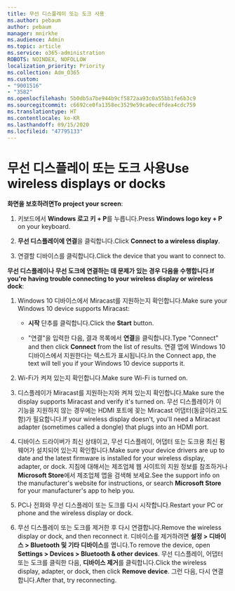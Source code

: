```yaml
---
title: 무선 디스플레이 또는 도크 사용
ms.author: pebaum
author: pebaum
manager: mnirkhe
ms.audience: Admin
ms.topic: article
ms.service: o365-administration
ROBOTS: NOINDEX, NOFOLLOW
localization_priority: Priority
ms.collection: Adm_O365
ms.custom:
- "9001516"
- "3582"
ms.openlocfilehash: 5b0db5a7be944b9cf5872aa93c0a55bb1fe6b3c9
ms.sourcegitcommit: c6692ce0fa1358ec3529e59ca0ecdfdea4cdc759
ms.translationtype: HT
ms.contentlocale: ko-KR
ms.lasthandoff: 09/15/2020
ms.locfileid: "47795133"
---
```

# <a name="use-wireless-displays-or-docks"></a><span data-ttu-id="afb1d-102">무선 디스플레이 또는 도크 사용</span><span class="sxs-lookup"><span data-stu-id="afb1d-102">Use wireless displays or docks</span></span>

<span data-ttu-id="afb1d-103">**화면을 보호하려면**</span><span class="sxs-lookup"><span data-stu-id="afb1d-103">**To project your screen**:</span></span>

1. <span data-ttu-id="afb1d-104">키보드에서 **Windows 로고 키 + P**를 누릅니다.</span><span class="sxs-lookup"><span data-stu-id="afb1d-104">Press **Windows logo key + P** on your keyboard.</span></span>

2. <span data-ttu-id="afb1d-105">**무선 디스플레이에 연결**을 클릭합니다.</span><span class="sxs-lookup"><span data-stu-id="afb1d-105">Click **Connect to a wireless display**.</span></span>

3. <span data-ttu-id="afb1d-106">연결할 디바이스를 클릭합니다.</span><span class="sxs-lookup"><span data-stu-id="afb1d-106">Click the device that you want to connect to.</span></span>

<span data-ttu-id="afb1d-107">**무선 디스플레이나 무선 도크에 연결하는 데 문제가 있는 경우 다음을 수행합니다**.</span><span class="sxs-lookup"><span data-stu-id="afb1d-107">**If you're having trouble connecting to your wireless display or wireless dock**:</span></span>

1. <span data-ttu-id="afb1d-108">Windows 10 디바이스에서 Miracast를 지원하는지 확인합니다.</span><span class="sxs-lookup"><span data-stu-id="afb1d-108">Make sure your Windows 10 device supports Miracast:</span></span> 

    - <span data-ttu-id="afb1d-109">**시작** 단추를 클릭합니다.</span><span class="sxs-lookup"><span data-stu-id="afb1d-109">Click the **Start** button.</span></span>
    
    - <span data-ttu-id="afb1d-110">"연결"을 입력한 다음, 결과 목록에서 **연결**을 클릭합니다.</span><span class="sxs-lookup"><span data-stu-id="afb1d-110">Type "Connect" and then click **Connect** from the list of results.</span></span> <span data-ttu-id="afb1d-111">연결 앱에 Windows 10 디바이스에서 지원한다는 텍스트가 표시됩니다.</span><span class="sxs-lookup"><span data-stu-id="afb1d-111">In the Connect app, the text will tell you if your Windows 10 device supports it.</span></span> 

2. <span data-ttu-id="afb1d-112">Wi-Fi가 켜져 있는지 확인합니다.</span><span class="sxs-lookup"><span data-stu-id="afb1d-112">Make sure Wi-Fi is turned on.</span></span> 

3. <span data-ttu-id="afb1d-113">디스플레이가 Miracast를 지원하는지와 켜져 있는지 확인합니다.</span><span class="sxs-lookup"><span data-stu-id="afb1d-113">Make sure the display supports Miracast and verify it's turned on.</span></span> <span data-ttu-id="afb1d-114">무선 디스플레이가 이 기능을 지원하지 않는 경우에는 HDMI 포트에 꽂는 Miracast 어댑터(동글이라고도 함)가 필요합니다.</span><span class="sxs-lookup"><span data-stu-id="afb1d-114">If your wireless display doesn't, you'll need a Miracast adapter (sometimes called a dongle) that plugs into an HDMI port.</span></span>

4. <span data-ttu-id="afb1d-115">디바이스 드라이버가 최신 상태이고, 무선 디스플레이, 어댑터 또는 도크용 최신 펌웨어가 설치되어 있는지 확인합니다.</span><span class="sxs-lookup"><span data-stu-id="afb1d-115">Make sure your device drivers are up to date and the latest firmware is installed for your wireless display, adapter, or dock.</span></span> <span data-ttu-id="afb1d-116">지침에 대해서는 제조업체 웹 사이트의 지원 정보를 참조하거나 **Microsoft Store**에서 제조업체 앱을 검색해 보세요.</span><span class="sxs-lookup"><span data-stu-id="afb1d-116">See the support info on the manufacturer's website for instructions, or search **Microsoft Store** for your manufacturer's app to help you.</span></span>

5. <span data-ttu-id="afb1d-117">PC나 전화와 무선 디스플레이 또는 도크를 다시 시작합니다.</span><span class="sxs-lookup"><span data-stu-id="afb1d-117">Restart your PC or phone and the wireless display or dock.</span></span>

6. <span data-ttu-id="afb1d-118">무선 디스플레이 또는 도크를 제거한 후 다시 연결합니다.</span><span class="sxs-lookup"><span data-stu-id="afb1d-118">Remove the wireless display or dock, and then reconnect it.</span></span> <span data-ttu-id="afb1d-119">디바이스를 제거하려면 **설정 > 디바이스 > Bluetooth 및 기타 디바이스**를 엽니다.</span><span class="sxs-lookup"><span data-stu-id="afb1d-119">To remove the device, open **Settings > Devices  > Bluetooth & other devices**.</span></span> <span data-ttu-id="afb1d-120">무선 디스플레이, 어댑터 또는 도크를 클릭한 다음, **디바이스 제거**를 클릭합니다.</span><span class="sxs-lookup"><span data-stu-id="afb1d-120">Click the wireless display, adapter, or dock, then click **Remove device**.</span></span> <span data-ttu-id="afb1d-121">그런 다음, 다시 연결합니다.</span><span class="sxs-lookup"><span data-stu-id="afb1d-121">After that, try reconnecting.</span></span>
